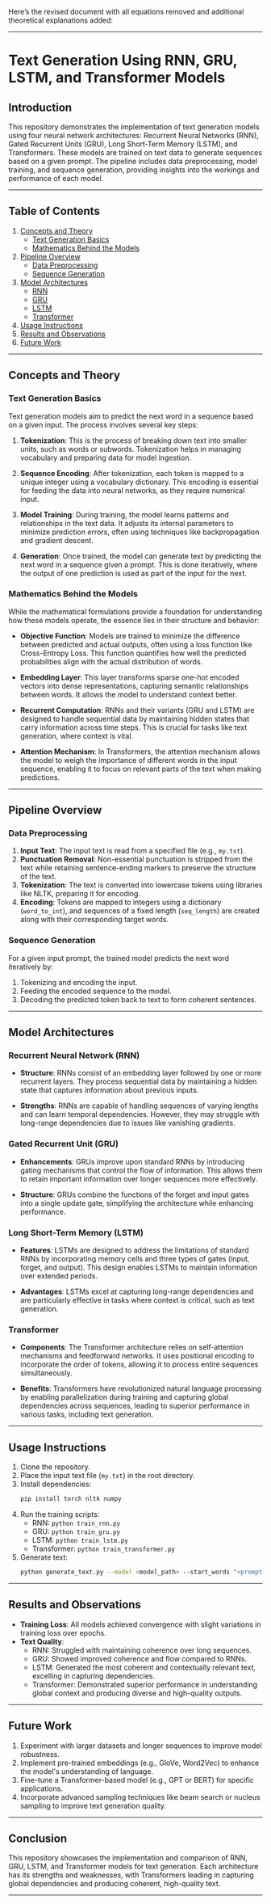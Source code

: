Here’s the revised document with all equations removed and additional theoretical explanations added:

---

# Text Generation Using RNN, GRU, LSTM, and Transformer Models

## Introduction
This repository demonstrates the implementation of text generation models using four neural network architectures: Recurrent Neural Networks (RNN), Gated Recurrent Units (GRU), Long Short-Term Memory (LSTM), and Transformers. These models are trained on text data to generate sequences based on a given prompt. The pipeline includes data preprocessing, model training, and sequence generation, providing insights into the workings and performance of each model.

---

## Table of Contents
1. [Concepts and Theory](#concepts-and-theory)
    - [Text Generation Basics](#text-generation-basics)
    - [Mathematics Behind the Models](#mathematics-behind-the-models)
2. [Pipeline Overview](#pipeline-overview)
    - [Data Preprocessing](#data-preprocessing)
    - [Sequence Generation](#sequence-generation)
3. [Model Architectures](#model-architectures)
    - [RNN](#recurrent-neural-network-rnn)
    - [GRU](#gated-recurrent-unit-gru)
    - [LSTM](#long-short-term-memory-lstm)
    - [Transformer](#transformer)
4. [Usage Instructions](#usage-instructions)
5. [Results and Observations](#results-and-observations)
6. [Future Work](#future-work)

---

## Concepts and Theory

### Text Generation Basics
Text generation models aim to predict the next word in a sequence based on a given input. The process involves several key steps:

1. **Tokenization**: This is the process of breaking down text into smaller units, such as words or subwords. Tokenization helps in managing vocabulary and preparing data for model ingestion.

2. **Sequence Encoding**: After tokenization, each token is mapped to a unique integer using a vocabulary dictionary. This encoding is essential for feeding the data into neural networks, as they require numerical input.

3. **Model Training**: During training, the model learns patterns and relationships in the text data. It adjusts its internal parameters to minimize prediction errors, often using techniques like backpropagation and gradient descent.

4. **Generation**: Once trained, the model can generate text by predicting the next word in a sequence given a prompt. This is done iteratively, where the output of one prediction is used as part of the input for the next.

### Mathematics Behind the Models
While the mathematical formulations provide a foundation for understanding how these models operate, the essence lies in their structure and behavior:

- **Objective Function**: Models are trained to minimize the difference between predicted and actual outputs, often using a loss function like Cross-Entropy Loss. This function quantifies how well the predicted probabilities align with the actual distribution of words.

- **Embedding Layer**: This layer transforms sparse one-hot encoded vectors into dense representations, capturing semantic relationships between words. It allows the model to understand context better.

- **Recurrent Computation**: RNNs and their variants (GRU and LSTM) are designed to handle sequential data by maintaining hidden states that carry information across time steps. This is crucial for tasks like text generation, where context is vital.

- **Attention Mechanism**: In Transformers, the attention mechanism allows the model to weigh the importance of different words in the input sequence, enabling it to focus on relevant parts of the text when making predictions.

---

## Pipeline Overview

### Data Preprocessing
1. **Input Text**: The input text is read from a specified file (e.g., `my.txt`).
2. **Punctuation Removal**: Non-essential punctuation is stripped from the text while retaining sentence-ending markers to preserve the structure of the text.
3. **Tokenization**: The text is converted into lowercase tokens using libraries like NLTK, preparing it for encoding.
4. **Encoding**: Tokens are mapped to integers using a dictionary (`word_to_int`), and sequences of a fixed length (`seq_length`) are created along with their corresponding target words.

### Sequence Generation
For a given input prompt, the trained model predicts the next word iteratively by:
1. Tokenizing and encoding the input.
2. Feeding the encoded sequence to the model.
3. Decoding the predicted token back to text to form coherent sentences.

---

## Model Architectures

### Recurrent Neural Network (RNN)
- **Structure**: RNNs consist of an embedding layer followed by one or more recurrent layers. They process sequential data by maintaining a hidden state that captures information about previous inputs.

- **Strengths**: RNNs are capable of handling sequences of varying lengths and can learn temporal dependencies. However, they may struggle with long-range dependencies due to issues like vanishing gradients.

### Gated Recurrent Unit (GRU)
- **Enhancements**: GRUs improve upon standard RNNs by introducing gating mechanisms that control the flow of information. This allows them to retain important information over longer sequences more effectively.

- **Structure**: GRUs combine the functions of the forget and input gates into a single update gate, simplifying the architecture while enhancing performance.

### Long Short-Term Memory (LSTM)
- **Features**: LSTMs are designed to address the limitations of standard RNNs by incorporating memory cells and three types of gates (input, forget, and output). This design enables LSTMs to maintain information over extended periods.

- **Advantages**: LSTMs excel at capturing long-range dependencies and are particularly effective in tasks where context is critical, such as text generation.

### Transformer
- **Components**: The Transformer architecture relies on self-attention mechanisms and feedforward networks. It uses positional encoding to incorporate the order of tokens, allowing it to process entire sequences simultaneously.

- **Benefits**: Transformers have revolutionized natural language processing by enabling parallelization during training and capturing global dependencies across sequences, leading to superior performance in various tasks, including text generation.

---

## Usage Instructions
1. Clone the repository.
2. Place the input text file (`my.txt`) in the root directory.
3. Install dependencies:
   ```bash
   pip install torch nltk numpy
   ```
4. Run the training scripts:
   - RNN: `python train_rnn.py`
   - GRU: `python train_gru.py`
   - LSTM: `python train_lstm.py`
   - Transformer: `python train_transformer.py`
5. Generate text:
   ```bash
   python generate_text.py --model <model_path> --start_words "<prompt>"
   ```

---

## Results and Observations
- **Training Loss**: All models achieved convergence with slight variations in training loss over epochs.
- **Text Quality**:
  - RNN: Struggled with maintaining coherence over long sequences.
  - GRU: Showed improved coherence and flow compared to RNNs.
  - LSTM: Generated the most coherent and contextually relevant text, excelling in capturing dependencies.
  - Transformer: Demonstrated superior performance in understanding global context and producing diverse and high-quality outputs.

---

## Future Work
1. Experiment with larger datasets and longer sequences to improve model robustness.
2. Implement pre-trained embeddings (e.g., GloVe, Word2Vec) to enhance the model's understanding of language.
3. Fine-tune a Transformer-based model (e.g., GPT or BERT) for specific applications.
4. Incorporate advanced sampling techniques like beam search or nucleus sampling to improve text generation quality.

---

## Conclusion
This repository showcases the implementation and comparison of RNN, GRU, LSTM, and Transformer models for text generation. Each architecture has its strengths and weaknesses, with Transformers leading in capturing global dependencies and producing coherent, high-quality text.

--- 
